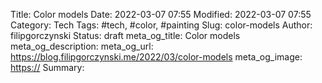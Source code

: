 Title: Color models
Date: 2022-03-07 07:55
Modified: 2022-03-07 07:55
Category: Tech
Tags: #tech, #color, #painting
Slug: color-models
Author: filipgorczynski
Status: draft
meta_og_title: Color models
meta_og_description: 
meta_og_url: https://blog.filipgorczynski.me/2022/03/color-models
meta_og_image: [https://](https://blog.filipgorczynski.me/images/post/2022/03/)
Summary: 
